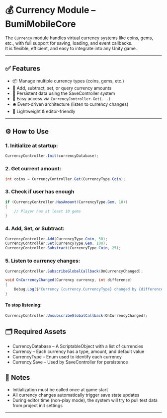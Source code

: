 ﻿# 💰 Currency Module – BumiMobileCore

The `Currency` module handles virtual currency systems like coins, gems, etc., with full support for saving, loading,
and event callbacks.  
It is flexible, efficient, and easy to integrate into any Unity game.

---

## ✅ Features

- 📦 Manage multiple currency types (coins, gems, etc.)
- 🔄 Add, subtract, set, or query currency amounts
- 💾 Persistent data using the SaveController system
- 🧩 Easy access via `CurrencyController.Get(...)`
- 🛎️ Event-driven architecture (listen to currency changes)
- 🎯 Lightweight & editor-friendly

---

## ⚙️ How to Use

### 1. Initialize at startup:

```csharp
CurrencyController.Init(currencyDatabase);
```

### 2. Get current amount:

```csharp
int coins = CurrencyController.Get(CurrencyType.Coin);
```

### 3. Check if user has enough

```csharp
if (CurrencyController.HasAmount(CurrencyType.Gem, 10))
{
    // Player has at least 10 gems
}
```

### 4. Add, Set, or Subtract:

```csharp
CurrencyController.Add(CurrencyType.Coin, 50);
CurrencyController.Set(CurrencyType.Gem, 100);
CurrencyController.Substract(CurrencyType.Coin, 25);
```

### 5. Listen to currency changes:

```csharp
CurrencyController.SubscribeGlobalCallback(OnCurrencyChanged);

void OnCurrencyChanged(Currency currency, int difference)
{
    Debug.Log($"Currency {currency.CurrencyType} changed by {difference}. New total: {currency.Amount}");
}
```

#### To stop listening:

```csharp
CurrencyController.UnsubscribeGlobalCallback(OnCurrencyChanged);
```

## 🗂️ Required Assets
- CurrencyDatabase – A ScriptableObject with a list of currencies
- Currency – Each currency has a type, amount, and default value
- CurrencyType – Enum used to identify each currency
- Currency.Save – Used by SaveController for persistence

## 📝 Notes
- Initialization must be called once at game start
- All currency changes automatically trigger save state updates
- During editor time (non-play mode), the system will try to pull test data from project init settings
---
